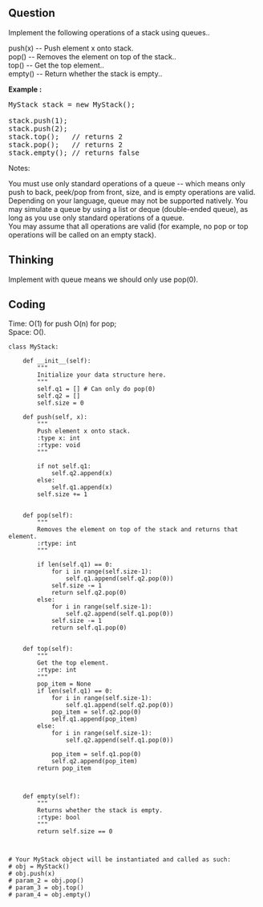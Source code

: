 ## Question
Implement the following operations of a stack using queues..<br>

push(x) -- Push element x onto stack.<br>
pop() -- Removes the element on top of the stack..<br>
top() -- Get the top element..<br>
empty() -- Return whether the stack is empty..<br>

**Example :**
<pre>
MyStack stack = new MyStack();

stack.push(1);
stack.push(2);  
stack.top();   // returns 2
stack.pop();   // returns 2
stack.empty(); // returns false
</pre>

Notes:<br>

You must use only standard operations of a queue -- which means only push to back, peek/pop from front, size, and is empty operations are valid.<br>
Depending on your language, queue may not be supported natively. You may simulate a queue by using a list or deque (double-ended queue), as long as you use only standard operations of a queue.<br>
You may assume that all operations are valid (for example, no pop or top operations will be called on an empty stack).<br>

## Thinking
Implement with queue means we should only use pop(0).

## Coding
Time: O(1) for push O(n) for pop;  </br>
Space: O().
```python3
class MyStack:

    def __init__(self):
        """
        Initialize your data structure here.
        """
        self.q1 = [] # Can only do pop(0)
        self.q2 = []
        self.size = 0

    def push(self, x):
        """
        Push element x onto stack.
        :type x: int
        :rtype: void
        """
        
        if not self.q1:
            self.q2.append(x)
        else:
            self.q1.append(x)
        self.size += 1
        

    def pop(self):
        """
        Removes the element on top of the stack and returns that element.
        :rtype: int
        """
        
        if len(self.q1) == 0:
            for i in range(self.size-1):
                self.q1.append(self.q2.pop(0))
            self.size -= 1
            return self.q2.pop(0)
        else:
            for i in range(self.size-1):
                self.q2.append(self.q1.pop(0))
            self.size -= 1
            return self.q1.pop(0)
        
        
    def top(self):
        """
        Get the top element.
        :rtype: int
        """
        pop_item = None
        if len(self.q1) == 0:
            for i in range(self.size-1):
                self.q1.append(self.q2.pop(0))
            pop_item = self.q2.pop(0)
            self.q1.append(pop_item)
        else:
            for i in range(self.size-1):
                self.q2.append(self.q1.pop(0))
                
            pop_item = self.q1.pop(0)
            self.q2.append(pop_item)
        return pop_item
        
        

    def empty(self):
        """
        Returns whether the stack is empty.
        :rtype: bool
        """
        return self.size == 0
        


# Your MyStack object will be instantiated and called as such:
# obj = MyStack()
# obj.push(x)
# param_2 = obj.pop()
# param_3 = obj.top()
# param_4 = obj.empty()
```

